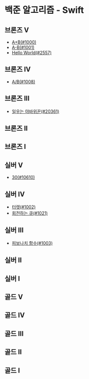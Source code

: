# 백준 알고리즘 - Swift

## 브론즈 V

- [A+B(#1000)](1000.swift)
- [A-B(#1001)](1001.swift)
- [Hello World(#2557)](2557.swift)

## 브론즈 IV

- [A/B(#1008)](1008.swift)

## 브론즈 III

- [일우는 야바위꾼(#20361)](20361.swift)

## 브론즈 II

<!-- - [CAPS(#15000)](15000.swift) -->
<!-- - [스물셋(#23251)](23251.swift) -->

## 브론즈 I

<!-- - [직사각형 네개의 합집합의 면적 구하기(#2669)](2669.swift) -->
<!-- - [유니대전 퀴즈쇼(#20362)](20362.swift) -->

## 실버 V

<!-- - [체스판 다시 칠하기(#1018)](1018.swift) -->
<!-- - [단어 정렬(#1181)](1181.swift) -->
<!-- - [달팽이(#1913)](1913.swift) -->
<!-- - [빙고(#2578)](2578.swift) -->
<!-- - [소수(#2581)](2581.swift) -->
<!-- - [최대공약수와 최소공배수(#2609)](2609.swift) -->
<!-- - [나무조각(#2947)](2947.swift) -->
<!-- - [돌 게임2(#9656)](9656.swift) -->

- [30(#10610)](10610.swift)
  <!-- - [Yangjojang of the Year(#11557)](11557.swift) -->
  <!-- - [Base Conversion(#11576)](11576.swift) -->
  <!-- - [좌표 정렬하기(#11650)](11650.swift) -->
  <!-- - [집합(#11723)](11723.swift) -->
  <!-- - [자료구조는 정말 최고야(#23253)](23253.swift) -->

## 실버 IV

- [터렛(#1002)](1002.swift)
- [회전하는 큐(#1021)](1021.swift)
  <!-- - [팰린드롬 만들기(#1213)](1213.swift) -->
  <!-- - [문서 검색(#1543)](1543.swift) -->
  <!-- - [게임을 만든 동준이(#2847)](2847.swift) -->
  <!-- - [비밀번호 찾기(#17219)](17219.swift) -->
  <!-- - [당근 키우기(#20363)](20363.swift) -->

## 실버 III

- [피보나치 함수(#1003)](1003.swift)
  <!-- - [어린 왕자(#1004)](1004.swift) -->
  <!-- - [블록(#23252)](23252.swift) -->

## 실버 II

<!-- - [DFS와 BFS(#1260)](1260.swift) -->
<!-- - [부동산 다툼(#20364)](20364.swift) -->
<!-- - [블로그2(#20365)](20365.swift) -->

## 실버 I

## 골드 V

<!-- - [트리(#1068)](1068.swift) -->
<!-- - [AC(#5430)](5430.swift) -->
<!-- - ~~_[파괴된 도시(#18231)](18231.swift)_~~ `틀렸습니다` -->

## 골드 IV

## 골드 III

## 골드 II

## 골드 I
